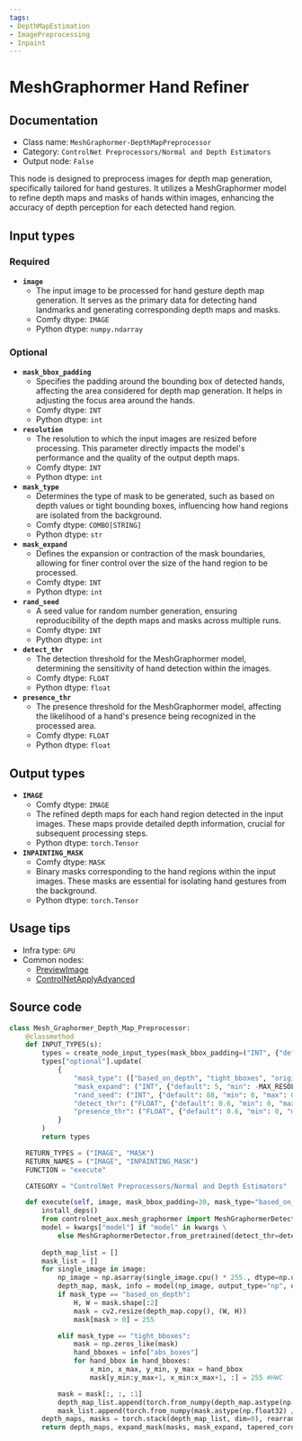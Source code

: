 ```yaml
---
tags:
- DepthMapEstimation
- ImagePreprocessing
- Inpaint
---
```


# MeshGraphormer Hand Refiner
## Documentation
- Class name: `MeshGraphormer-DepthMapPreprocessor`
- Category: `ControlNet Preprocessors/Normal and Depth Estimators`
- Output node: `False`

This node is designed to preprocess images for depth map generation, specifically tailored for hand gestures. It utilizes a MeshGraphormer model to refine depth maps and masks of hands within images, enhancing the accuracy of depth perception for each detected hand region.
## Input types
### Required
- **`image`**
    - The input image to be processed for hand gesture depth map generation. It serves as the primary data for detecting hand landmarks and generating corresponding depth maps and masks.
    - Comfy dtype: `IMAGE`
    - Python dtype: `numpy.ndarray`
### Optional
- **`mask_bbox_padding`**
    - Specifies the padding around the bounding box of detected hands, affecting the area considered for depth map generation. It helps in adjusting the focus area around the hands.
    - Comfy dtype: `INT`
    - Python dtype: `int`
- **`resolution`**
    - The resolution to which the input images are resized before processing. This parameter directly impacts the model's performance and the quality of the output depth maps.
    - Comfy dtype: `INT`
    - Python dtype: `int`
- **`mask_type`**
    - Determines the type of mask to be generated, such as based on depth values or tight bounding boxes, influencing how hand regions are isolated from the background.
    - Comfy dtype: `COMBO[STRING]`
    - Python dtype: `str`
- **`mask_expand`**
    - Defines the expansion or contraction of the mask boundaries, allowing for finer control over the size of the hand region to be processed.
    - Comfy dtype: `INT`
    - Python dtype: `int`
- **`rand_seed`**
    - A seed value for random number generation, ensuring reproducibility of the depth maps and masks across multiple runs.
    - Comfy dtype: `INT`
    - Python dtype: `int`
- **`detect_thr`**
    - The detection threshold for the MeshGraphormer model, determining the sensitivity of hand detection within the images.
    - Comfy dtype: `FLOAT`
    - Python dtype: `float`
- **`presence_thr`**
    - The presence threshold for the MeshGraphormer model, affecting the likelihood of a hand's presence being recognized in the processed area.
    - Comfy dtype: `FLOAT`
    - Python dtype: `float`
## Output types
- **`IMAGE`**
    - Comfy dtype: `IMAGE`
    - The refined depth maps for each hand region detected in the input images. These maps provide detailed depth information, crucial for subsequent processing steps.
    - Python dtype: `torch.Tensor`
- **`INPAINTING_MASK`**
    - Comfy dtype: `MASK`
    - Binary masks corresponding to the hand regions within the input images. These masks are essential for isolating hand gestures from the background.
    - Python dtype: `torch.Tensor`
## Usage tips
- Infra type: `GPU`
- Common nodes:
    - [PreviewImage](../../Comfy/Nodes/PreviewImage.md)
    - [ControlNetApplyAdvanced](../../Comfy/Nodes/ControlNetApplyAdvanced.md)



## Source code
```python
class Mesh_Graphormer_Depth_Map_Preprocessor:
    @classmethod
    def INPUT_TYPES(s):
        types = create_node_input_types(mask_bbox_padding=("INT", {"default": 30, "min": 0, "max": 100}))
        types["optional"].update(
            {
                "mask_type": (["based_on_depth", "tight_bboxes", "original"], {"default": "based_on_depth"}),
                "mask_expand": ("INT", {"default": 5, "min": -MAX_RESOLUTION, "max": MAX_RESOLUTION, "step": 1}),
                "rand_seed": ("INT", {"default": 88, "min": 0, "max": 0xffffffffffffffff}),
                "detect_thr": ("FLOAT", {"default": 0.6, "min": 0, "max": 1, "step": 0.01}),
                "presence_thr": ("FLOAT", {"default": 0.6, "min": 0, "max": 1, "step": 0.01}),
            }
        )
        return types

    RETURN_TYPES = ("IMAGE", "MASK")
    RETURN_NAMES = ("IMAGE", "INPAINTING_MASK")
    FUNCTION = "execute"

    CATEGORY = "ControlNet Preprocessors/Normal and Depth Estimators"

    def execute(self, image, mask_bbox_padding=30, mask_type="based_on_depth", mask_expand=5, resolution=512, rand_seed=88, detect_thr=0.6, presence_thr=0.6, **kwargs):
        install_deps()
        from controlnet_aux.mesh_graphormer import MeshGraphormerDetector
        model = kwargs["model"] if "model" in kwargs \
            else MeshGraphormerDetector.from_pretrained(detect_thr=detect_thr, presence_thr=presence_thr).to(model_management.get_torch_device())
        
        depth_map_list = []
        mask_list = []
        for single_image in image:
            np_image = np.asarray(single_image.cpu() * 255., dtype=np.uint8)
            depth_map, mask, info = model(np_image, output_type="np", detect_resolution=resolution, mask_bbox_padding=mask_bbox_padding, seed=rand_seed)
            if mask_type == "based_on_depth":
                H, W = mask.shape[:2]
                mask = cv2.resize(depth_map.copy(), (W, H))
                mask[mask > 0] = 255

            elif mask_type == "tight_bboxes":
                mask = np.zeros_like(mask)
                hand_bboxes = info["abs_boxes"]
                for hand_bbox in hand_bboxes: 
                    x_min, x_max, y_min, y_max = hand_bbox
                    mask[y_min:y_max+1, x_min:x_max+1, :] = 255 #HWC

            mask = mask[:, :, :1]
            depth_map_list.append(torch.from_numpy(depth_map.astype(np.float32) / 255.0))
            mask_list.append(torch.from_numpy(mask.astype(np.float32) / 255.0))
        depth_maps, masks = torch.stack(depth_map_list, dim=0), rearrange(torch.stack(mask_list, dim=0), "n h w 1 -> n 1 h w")
        return depth_maps, expand_mask(masks, mask_expand, tapered_corners=True)

```
